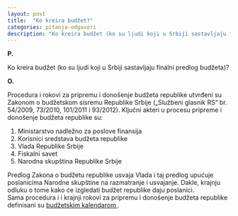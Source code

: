 ```yaml
---
layout: post
title:  "Ko kreira budžet?"
categories: pitanja-odgovori
description: "Ko kreira budžet (ko su ljudi koji u Srbiji sastavljaju finalni predlog budžeta)?"
---
```


**P.**

Ko kreira budžet (ko su ljudi koji u Srbiji sastavljaju finalni predlog budžeta)?


**O.**

<div class="justify">
Procedura i rokovi za pripremu i donošenje budžeta republike utvrđeni su Zakonom o budžetskom sisremu Republike Srbije („Službeni glasnik RS“ br. 54/2009, 73/2010, 101/2011 i 93/2012).
Ključni akteri u procesu pripreme i donošenje budžeta republike su:<br/>
<ol>
<li> Ministarstvo nadležno za poslove finansija </li>
<li> Korisnici sredstava budžeta republike </li>
<li> Vlada Republike Srbije </li>
<li> Fiskalni savet </li>
<li> Narodna skupština Republike Srbije </li>
</ol>
Predlog Zakona o budžetu republike usvaja Vlada i taj predlog upućuje poslanicima Narodne skupštine na razmatranje i usvajanje. Dakle, krajnju odluku o tome kako će izgledati budžet republike daju poslanici.<br/>
Sama procedura i i krajnji rokovi za pripremu i donošenje budžeta republike definisani su  <a href="{{ site.baseurl }}/pages/Budžetski-kalendar/"> budžetskim kalendarom </a>. </div>